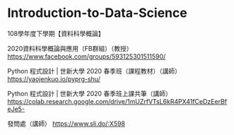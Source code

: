 # Introduction-to-Data-Science
108學年度下學期【資料科學概論】

2020資料科學概論與應用（FB群組）（教授）
https://www.facebook.com/groups/593125301511590/

Python 程式設計 | 世新大學 2020 春季班（課程教材）（講師）
https://yaojenkuo.io/pyprg-shu/

Python 程式設計 | 世新大學 2020 春季班上課共筆（講師）
https://colab.research.google.com/drive/1mUZrfVTsL6kR4PX41fCeDzEerBfeJe5-

發問處（講師）
https://www.sli.do/:X598
